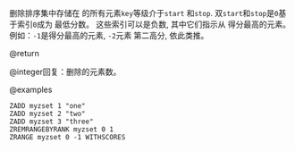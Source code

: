 删除排序集中存储在 的所有元素`key`等级介于`start`
和`stop`.
双`start`和`stop`是`0`基于索引`0`成为
最低分数。
这些索引可以是负数, 其中它们指示从
得分最高的元素。
例如：`-1`是得分最高的元素, `-2`元素
第二高分, 依此类推。

@return

@integer回复：删除的元素数。

@examples

```cli
ZADD myzset 1 "one"
ZADD myzset 2 "two"
ZADD myzset 3 "three"
ZREMRANGEBYRANK myzset 0 1
ZRANGE myzset 0 -1 WITHSCORES
```
